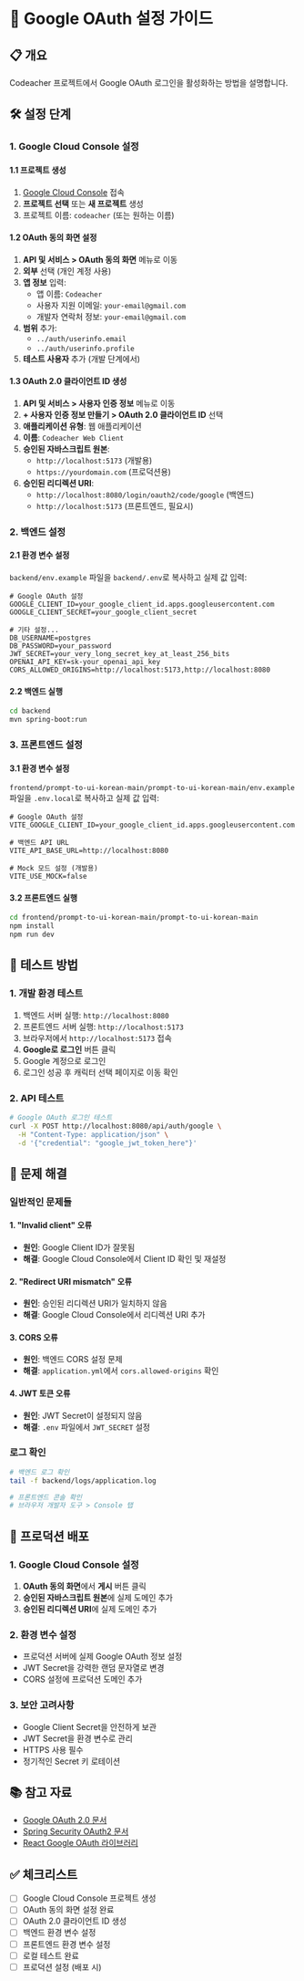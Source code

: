 # 🔐 Google OAuth 설정 가이드

## 📋 개요

Codeacher 프로젝트에서 Google OAuth 로그인을 활성화하는 방법을 설명합니다.

## 🛠️ 설정 단계

### 1. Google Cloud Console 설정

#### 1.1 프로젝트 생성
1. [Google Cloud Console](https://console.cloud.google.com/) 접속
2. **프로젝트 선택** 또는 **새 프로젝트** 생성
3. 프로젝트 이름: `codeacher` (또는 원하는 이름)

#### 1.2 OAuth 동의 화면 설정
1. **API 및 서비스 > OAuth 동의 화면** 메뉴로 이동
2. **외부** 선택 (개인 계정 사용)
3. **앱 정보** 입력:
   - 앱 이름: `Codeacher`
   - 사용자 지원 이메일: `your-email@gmail.com`
   - 개발자 연락처 정보: `your-email@gmail.com`
4. **범위** 추가:
   - `../auth/userinfo.email`
   - `../auth/userinfo.profile`
5. **테스트 사용자** 추가 (개발 단계에서)

#### 1.3 OAuth 2.0 클라이언트 ID 생성
1. **API 및 서비스 > 사용자 인증 정보** 메뉴로 이동
2. **+ 사용자 인증 정보 만들기 > OAuth 2.0 클라이언트 ID** 선택
3. **애플리케이션 유형**: 웹 애플리케이션
4. **이름**: `Codeacher Web Client`
5. **승인된 자바스크립트 원본**:
   - `http://localhost:5173` (개발용)
   - `https://yourdomain.com` (프로덕션용)
6. **승인된 리디렉션 URI**:
   - `http://localhost:8080/login/oauth2/code/google` (백엔드)
   - `http://localhost:5173` (프론트엔드, 필요시)

### 2. 백엔드 설정

#### 2.1 환경 변수 설정
`backend/env.example` 파일을 `backend/.env`로 복사하고 실제 값 입력:

```env
# Google OAuth 설정
GOOGLE_CLIENT_ID=your_google_client_id.apps.googleusercontent.com
GOOGLE_CLIENT_SECRET=your_google_client_secret

# 기타 설정...
DB_USERNAME=postgres
DB_PASSWORD=your_password
JWT_SECRET=your_very_long_secret_key_at_least_256_bits
OPENAI_API_KEY=sk-your_openai_api_key
CORS_ALLOWED_ORIGINS=http://localhost:5173,http://localhost:8080
```

#### 2.2 백엔드 실행
```bash
cd backend
mvn spring-boot:run
```

### 3. 프론트엔드 설정

#### 3.1 환경 변수 설정
`frontend/prompt-to-ui-korean-main/prompt-to-ui-korean-main/env.example` 파일을 `.env.local`로 복사하고 실제 값 입력:

```env
# Google OAuth 설정
VITE_GOOGLE_CLIENT_ID=your_google_client_id.apps.googleusercontent.com

# 백엔드 API URL
VITE_API_BASE_URL=http://localhost:8080

# Mock 모드 설정 (개발용)
VITE_USE_MOCK=false
```

#### 3.2 프론트엔드 실행
```bash
cd frontend/prompt-to-ui-korean-main/prompt-to-ui-korean-main
npm install
npm run dev
```

## 🧪 테스트 방법

### 1. 개발 환경 테스트
1. 백엔드 서버 실행: `http://localhost:8080`
2. 프론트엔드 서버 실행: `http://localhost:5173`
3. 브라우저에서 `http://localhost:5173` 접속
4. **Google로 로그인** 버튼 클릭
5. Google 계정으로 로그인
6. 로그인 성공 후 캐릭터 선택 페이지로 이동 확인

### 2. API 테스트
```bash
# Google OAuth 로그인 테스트
curl -X POST http://localhost:8080/api/auth/google \
  -H "Content-Type: application/json" \
  -d '{"credential": "google_jwt_token_here"}'
```

## 🔧 문제 해결

### 일반적인 문제들

#### 1. "Invalid client" 오류
- **원인**: Google Client ID가 잘못됨
- **해결**: Google Cloud Console에서 Client ID 확인 및 재설정

#### 2. "Redirect URI mismatch" 오류
- **원인**: 승인된 리디렉션 URI가 일치하지 않음
- **해결**: Google Cloud Console에서 리디렉션 URI 추가

#### 3. CORS 오류
- **원인**: 백엔드 CORS 설정 문제
- **해결**: `application.yml`에서 `cors.allowed-origins` 확인

#### 4. JWT 토큰 오류
- **원인**: JWT Secret이 설정되지 않음
- **해결**: `.env` 파일에서 `JWT_SECRET` 설정

### 로그 확인
```bash
# 백엔드 로그 확인
tail -f backend/logs/application.log

# 프론트엔드 콘솔 확인
# 브라우저 개발자 도구 > Console 탭
```

## 🚀 프로덕션 배포

### 1. Google Cloud Console 설정
1. **OAuth 동의 화면**에서 **게시** 버튼 클릭
2. **승인된 자바스크립트 원본**에 실제 도메인 추가
3. **승인된 리디렉션 URI**에 실제 도메인 추가

### 2. 환경 변수 설정
- 프로덕션 서버에 실제 Google OAuth 정보 설정
- JWT Secret을 강력한 랜덤 문자열로 변경
- CORS 설정에 프로덕션 도메인 추가

### 3. 보안 고려사항
- Google Client Secret을 안전하게 보관
- JWT Secret을 환경 변수로 관리
- HTTPS 사용 필수
- 정기적인 Secret 키 로테이션

## 📚 참고 자료

- [Google OAuth 2.0 문서](https://developers.google.com/identity/protocols/oauth2)
- [Spring Security OAuth2 문서](https://docs.spring.io/spring-security/reference/servlet/oauth2/index.html)
- [React Google OAuth 라이브러리](https://www.npmjs.com/package/@react-oauth/google)

## ✅ 체크리스트

- [ ] Google Cloud Console 프로젝트 생성
- [ ] OAuth 동의 화면 설정 완료
- [ ] OAuth 2.0 클라이언트 ID 생성
- [ ] 백엔드 환경 변수 설정
- [ ] 프론트엔드 환경 변수 설정
- [ ] 로컬 테스트 완료
- [ ] 프로덕션 설정 (배포 시)
